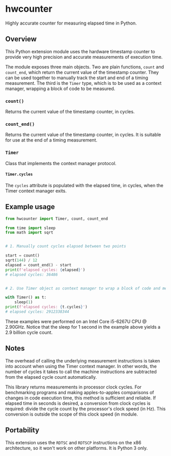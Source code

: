 # hwcounter

Highly accurate counter for measuring elapsed time in Python.

## Overview

This Python extension module uses the hardware timestamp counter to
provide very high precision and accurate measurements of execution
time.

The module exposes three main objects. Two are plain functions,
`count` and `count_end`, which return the current value of the
timestamp counter. They can be used together to manually track the
start and end of a timing measurement. The third is the `Timer` type,
which is to be used as a context manager, wrapping a block of code to
be measured.

### `count()`

Returns the current value of the timestamp counter, in cycles.

### `count_end()`

Returns the current value of the timestamp counter, in cycles. It is
suitable for use at the end of a timing measurement.

### `Timer`

Class that implements the context manager protocol.

#### `Timer.cycles`

The `cycles` attribute is populated with the elapsed time, in cycles,
when the Timer context manager exits.

## Example usage

``` python
from hwcounter import Timer, count, count_end

from time import sleep
from math import sqrt


# 1. Manually count cycles elapsed between two points

start = count()
sqrt(144) / 12
elapsed = count_end() - start
print(f'elapsed cycles: {elapsed}')
# elapsed cycles: 36486


# 2. Use Timer object as context manager to wrap a block of code and measure its timing

with Timer() as t:
	sleep(1)
print(f'elapsed cycles: {t.cycles}')
# elapsed cycles: 2912338344
```

These examples were performed on an Intel Core i5-6267U CPU @
2.90GHz. Notice that the sleep for 1 second in the example above
yields a 2.9 billion cycle count.

## Notes

The overhead of calling the underlying measurement instructions is
taken into account when using the Timer context manager. In other
words, the number of cycles it takes to call the machine instructions
are subtracted from the elapsed cycle count automatically.

This library returns measurements in processor clock cycles. For
benchmarking programs and making apples-to-apples comparisons of
changes in code execution time, this method is sufficient and
reliable. If elapsed time in seconds is desired, a conversion from
clock cycles is required: divide the cycle count by the processor's
clock speed (in Hz). This conversion is outside the scope of this
clock speed (in module.

## Portability

This extension uses the `RDTSC` and `RDTSCP` instructions on the x86
architecture, so it won't work on other platforms. It is Python 3
only.
